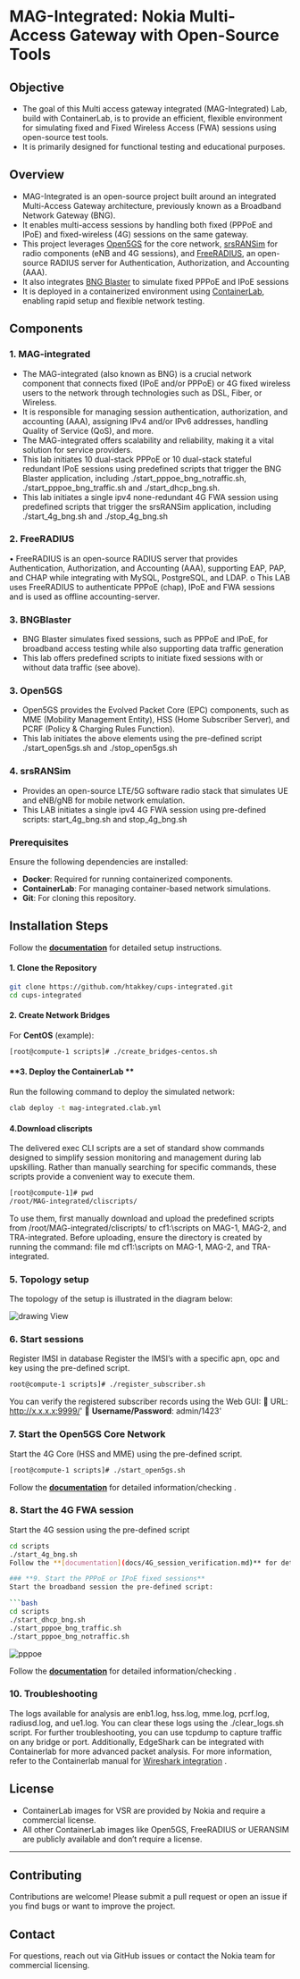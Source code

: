 # **MAG-Integrated: Nokia Multi-Access Gateway with Open-Source Tools**

## **Objective**
- The goal of this Multi access gateway integrated (MAG-Integrated) Lab, build with ContainerLab, is to provide an efficient, flexible environment for simulating fixed and Fixed Wireless Access (FWA) sessions using open-source test tools.
- It is primarily designed for functional testing and educational purposes.

## **Overview**
- MAG-Integrated is an open-source project built around an integrated Multi-Access Gateway architecture, previously known as a Broadband Network Gateway (BNG). 
- It enables multi-access sessions by handling both fixed (PPPoE and IPoE) and fixed-wireless (4G) sessions on the same gateway.
- This project leverages [Open5GS](https://open5gs.org/) for the core network, [srsRANSim](https://www.srslte.com/) for radio components (eNB and 4G sessions), and [FreeRADIUS](https://www.freeradius.org/), an open-source RADIUS server for Authentication, Authorization, and Accounting (AAA).
- It also integrates [BNG Blaster](https://rtbrick.github.io/bngblaster/index.html) to simulate fixed PPPoE and IPoE sessions 
- It is deployed in a containerized environment using [ContainerLab](https://containerlab.dev/), enabling rapid setup and flexible network testing.

## **Components**
### **1. MAG-integrated**  
-	The MAG-integrated (also known as BNG) is a crucial network component that connects fixed (IPoE and/or PPPoE) or 4G fixed wireless users to the network through technologies such as DSL, Fiber, or Wireless. 
- It is responsible for managing session authentication, authorization, and accounting (AAA), assigning IPv4 and/or IPv6 addresses, handling Quality of Service (QoS), and more.
- The MAG-integrated offers scalability and reliability, making it a vital solution for service providers.
-	This lab initiates 10 dual-stack PPPoE or 10 dual-stack stateful redundant IPoE sessions using predefined scripts that trigger the BNG Blaster application, including ./start_pppoe_bng_notraffic.sh, ./start_pppoe_bng_traffic.sh and ./start_dhcp_bng.sh.
-	This lab initiates a single ipv4 none-redundant 4G FWA session using predefined scripts that trigger the srsRANSim application, including ./start_4g_bng.sh and ./stop_4g_bng.sh

### **2. FreeRADIUS**
•	FreeRADIUS is an open-source RADIUS server that provides Authentication, Authorization, and Accounting (AAA), supporting EAP, PAP, and CHAP while integrating with MySQL, PostgreSQL, and LDAP.
o	This LAB uses FreeRADIUS to authenticate PPPoE (chap), IPoE and FWA sessions and is used as offline accounting-server. 
### **3. BNGBlaster**
-	BNG Blaster simulates fixed sessions, such as PPPoE and IPoE, for broadband access testing while also supporting data traffic generation
-	This lab offers predefined scripts to initiate fixed sessions with or without data traffic (see above).

### **3. Open5GS**
-	Open5GS provides the Evolved Packet Core (EPC) components, such as MME (Mobility Management Entity), HSS (Home Subscriber Server), and PCRF (Policy & Charging Rules Function).
-	This lab initiates the above elements using the pre-defined script ./start_open5gs.sh and ./stop_open5gs.sh

### **4. srsRANSim** 

-	Provides an open-source LTE/5G software radio stack that simulates UE and eNB/gNB for mobile network emulation.
-	This LAB initiates a single ipv4 4G FWA session using pre-defined scripts: start_4g_bng.sh and stop_4g_bng.sh

### Prerequisites

Ensure the following dependencies are installed:
- **Docker**: Required for running containerized components.
- **ContainerLab**: For managing container-based network simulations.
- **Git**: For cloning this repository.

## Installation Steps

Follow the **[documentation](docs/installation_verification.md)** for detailed setup instructions.

#### **1. Clone the Repository**
```bash
git clone https://github.com/htakkey/cups-integrated.git
cd cups-integrated
```

#### **2. Create Network Bridges**
For **CentOS** (example):
```bash
[root@compute-1 scripts]# ./create_bridges-centos.sh
```
#### **3. Deploy the ContainerLab **
Run the following command to deploy the simulated network:
```bash    
clab deploy -t mag-integrated.clab.yml
```

#### **4.Download cliscripts**
The delivered exec CLI scripts are a set of standard show commands designed to simplify session monitoring and management during lab upskilling. Rather than manually searching for specific commands, these scripts provide a convenient way to execute them. 
```bash
[root@compute-1]# pwd
/root/MAG-integrated/cliscripts/
```
To use them, first manually download and upload the predefined scripts from /root/MAG-integrated/cliscripts/ to cf1:\scripts on MAG-1, MAG-2, and TRA-integrated. Before uploading, ensure the directory is created by running the command: file md cf1:\scripts on MAG-1, MAG-2, and TRA-integrated.


### **5. Topology setup**

The topology of the setup is illustrated in the diagram below: 

![drawing View](images/topology-mag-integrated.png)	

### **6. Start sessions**

Register IMSI in database
Register the IMSI’s with a specific apn, opc and key using the pre-defined script.
 ```bash
 root@compute-1 scripts]# ./register_subscriber.sh 
 ```
You can verify the registered subscriber records using the Web GUI:
📌 URL: http://x.x.x.x:9999/' 📌 **Username/Password**: admin/1423'

### **7. Start the Open5GS Core Network**

Start the 4G Core (HSS and MME) using the pre-defined script. 
```bash
[root@compute-1 scripts]# ./start_open5gs.sh
```
Follow the **[documentation](docs/open5gs_verification.md)** for detailed information/checking .

### **8. Start the 4G FWA session**
Start the 4G session using the pre-defined script
```bash
cd scripts
./start_4g_bng.sh
Follow the **[documentation](docs/4G_session_verification.md)** for detailed information/checking .

### **9. Start the PPPoE or IPoE fixed sessions**  
Start the broadband session the pre-defined script:

```bash 
cd scripts
./start_dhcp_bng.sh
./start_pppoe_bng_traffic.sh
./start_pppoe_bng_notraffic.sh
```
![pppoe](images/pppoe.png)

Follow the **[documentation](docs/fixed-sessions_verification.md)** for detailed information/checking .


### **10. Troubleshooting**
The logs available for analysis are enb1.log, hss.log, mme.log, pcrf.log, radiusd.log, and ue1.log. You can clear these logs using the ./clear_logs.sh script.
For further troubleshooting, you can use tcpdump to capture traffic on any bridge or port. Additionally, EdgeShark can be integrated with Containerlab for more advanced packet analysis. For more information, refer to the Containerlab manual for [Wireshark integration](https://containerlab.dev/manual/wireshark/) .



## **License**
-	ContainerLab images for VSR are provided by Nokia and require a commercial license.
-	All other ContainerLab images like Open5GS, FreeRADIUS or UERANSIM are publicly available and don’t require a license.
------
## **Contributing**
Contributions are welcome! Please submit a pull request or open an issue if you find bugs or want to improve the project.

## **Contact**
For questions, reach out via GitHub issues or contact the Nokia team for commercial licensing.




